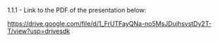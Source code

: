 1.1.1 - Link to the PDF of the presentation below:

https://drive.google.com/file/d/1_FrUTFayQNa-no5MsJDujhsvstDy2T-T/view?usp=drivesdk

